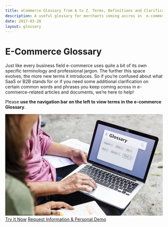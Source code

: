```yaml
---
title: eCommerce Glossary from A to Z. Terms, Definitions and Clarifications - Virto Commerce
description: A useful glossary for merchants coming accros in  e-commerce-related acticles and documents, as well as additional clarifications on certain common words and phrases
date: 2017-03-28
layout: glossary
---
```

<div class="business-cnt">
	<div class="head">
		<h1 class="title">E-Commerce Glossary</h1>
	</div>
	<p class="text">Just like every business field e-commerce uses quite a bit of its own specific terminology and professional jargon. The further this space evolves, the more new terms it introduces. So if you’re confused about what SaaS or B2B stands for or if you need some additional clarification on certain common words and phrases you keep coming across in e-commerce-related articles and documents, we’re here to help!</p>
	<p class="text">Please <strong>use the navigation bar on the left to view terms in the e-commerce Glossary</strong>.</p>
	<img alt="Virto Commerce - Glossary" src="assets/images/glossary.jpg" />
	<div class="buttons">
		<a class="btn btn--orange" href="/try-now">Try It Now</a>
		<a class="btn btn--orange" href="/contact-us">Request Information & Personal Demo</a>
	</div>
</div>